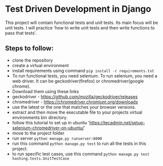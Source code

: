 # Test Driven Development in Django
This project will contain functional tests and unit tests. Its main focus will be unit tests. I will practice 'how to write unit tests and then write functions to pass that tests'.

## Steps to follow:
- clone the repository
- create a virtual environment
- install requirements using command `pip install -r requirements.txt`
- To run functional tests, you need selenium. To run selenium, you need a web driver. It can be geckodriver(firefox) or chromedriver(google chrome).
- Download them using these links
- geckodriver - https://github.com/mozilla/geckodriver/releases
- chromedriver - https://chromedriver.chromium.org/downloads
- use the latest or the one that matches your browser versions.
- extract and then move the executable file to your projects virtual environments bin directory.
- follow this tutorial to set up in ubuntu 'https://tecadmin.net/setup-selenium-chromedriver-on-ubuntu/'
- move to the project folder
- run server `python manage.py runserver:8000`
- run this command `python manage.py test` to run all the tests in this project.
- to run specific test cases, use this command 
    `python manage.py test hashing.tests.UnitTestCase`